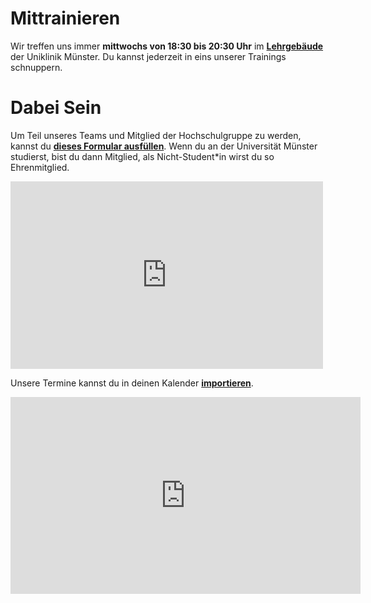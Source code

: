# Mittrainieren
Wir treffen uns immer **mittwochs von 18:30 bis 20:30 Uhr** im [**Lehrgebäude**](https://goo.gl/maps/1WRbgN1Bch9C5h628) der Uniklinik Münster. Du kannst jederzeit in eins unserer Trainings schnuppern.

# Dabei Sein

Um Teil unseres Teams und Mitglied der Hochschulgruppe zu werden, kannst du [**dieses Formular ausfüllen**](https://forms.gle/MDPibjD5nWFRdeWEA). Wenn du an der Universität Münster studierst, bist du dann Mitglied, als Nicht-Student\*in wirst du so Ehrenmitglied.

<iframe src="https://calendar.google.com/calendar/embed?height=400&amp;wkst=2&amp;bgcolor=%23ffffff&amp;ctz=Europe%2FBerlin&amp;src=cGJsOXJudDM4c2h2MTFhOGQxcDhxNDA0YWNAZ3JvdXAuY2FsZW5kYXIuZ29vZ2xlLmNvbQ&amp;color=%23E4C441&amp;showTitle=0&amp;showNav=1&amp;showDate=1&amp;showPrint=0&amp;showTabs=0&amp;showCalendars=0&amp;showTz=0" style="border-width:0" width="500" height="300" frameborder="0" scrolling="no"></iframe>

Unsere Termine kannst du in deinen Kalender [**importieren**](https://calendar.google.com/calendar/ical/pbl9rnt38shv11a8d1p8q404ac%40group.calendar.google.com/private-4d3bf9a42eefdcf076f25d1c1df39032/basic.ics).

<iframe width="560" height="315" src="https://www.youtube.com/embed/cCloSy97oOo" frameborder="0" allow="accelerometer; autoplay; clipboard-write; encrypted-media; gyroscope; picture-in-picture" allowfullscreen></iframe>
